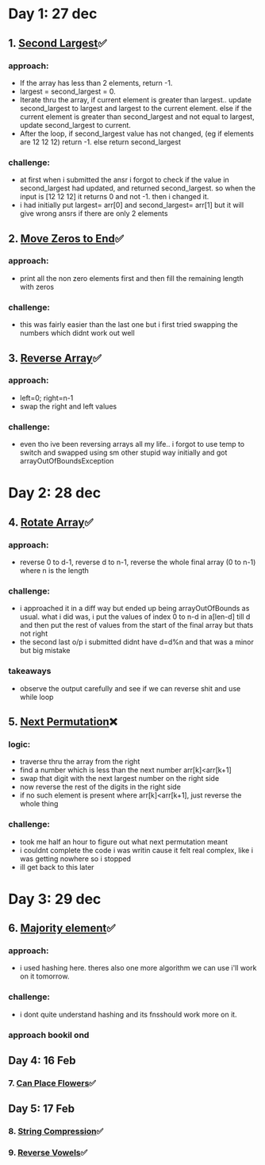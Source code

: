 # Day 1: 27 dec
## 1. [Second Largest](https://www.geeksforgeeks.org/batch/gfg-160-problems/track/arrays-gfg-160/problem/second-largest3735)✅
### approach: <br/>
  - If the array has less than 2 elements, return -1. <br/>
  - largest = second_largest = 0. <br/>
  - Iterate thru the array, if current element is greater than largest.. update second_largest to largest and largest to the current element. else if the current element is greater than second_largest and not equal to largest, update second_largest to current. <br/>
  - After the loop, if second_largest value has not changed, (eg if elements are 12 12 12) return -1. else return second_largest
### challenge: <br/>
  - at first when i submitted the ansr i forgot to check if the value in second_largest had updated, and returned second_largest. so when the input is [12 12 12] it returns 0 and not -1. then i changed it.
  - i had initially put largest= arr[0] and second_largest= arr[1] but it will give wrong ansrs if there are only 2 elements

## 2. [Move Zeros to End](https://www.geeksforgeeks.org/batch/gfg-160-problems/track/arrays-gfg-160/problem/move-all-zeroes-to-end-of-array0751)✅
### approach: <br/>
- print all the non zero elements first and then fill the remaining length with zeros
### challenge: <br/>
- this was fairly easier than the last one but i first tried swapping the numbers which didnt work out well

## 3. [Reverse Array](https://www.geeksforgeeks.org/batch/gfg-160-problems/track/arrays-gfg-160/problem/reverse-an-array)✅
### approach: <br/>
- left=0; right=n-1
- swap the right and left values
### challenge: <br/>
- even tho ive been reversing arrays all my life.. i forgot to use temp to switch and swapped using sm other stupid way initially and got arrayOutOfBoundsException

# Day 2: 28 dec
## 4. [Rotate Array](https://www.geeksforgeeks.org/batch/gfg-160-problems/track/arrays-gfg-160/problem/rotate-array-by-n-elements-1587115621)✅
### approach: <br/>
- reverse 0 to d-1, reverse d to n-1, reverse the whole final array (0 to n-1) where n is the length
### challenge: <br/>
- i approached it in a diff way but ended up being arrayOutOfBounds as usual. what i did was, i put the values of index 0 to n-d in a[len-d] till d and then put the rest of values from the start of the final array but thats not right
- the second last o/p i submitted didnt have d=d%n and that was a minor but big mistake
### takeaways <br/>
- observe the output carefully and see if we can reverse shit and use while loop

## 5. [Next Permutation](https://www.geeksforgeeks.org/batch/gfg-160-problems/track/arrays-gfg-160/problem/next-permutation5226)❌
### logic: <br/>
- traverse thru the array from the right
- find a number which is less than the next number arr[k]<arr[k+1]
- swap that digit with the next largest number on the right side
- now reverse the rest of the digits in the right side
- if no such element is present where arr[k]<arr[k+1], just reverse the whole thing
### challenge: <br/>
- took me half an hour to figure out what next permutation meant
- i couldnt complete the code i was writin cause it felt real complex, like i was getting nowhere so i stopped
- ill get back to this later

# Day 3: 29 dec
## 6. [Majority element](https://www.geeksforgeeks.org/batch/gfg-160-problems/track/arrays-gfg-160/problem/majority-vote)✅
### approach: <br/>
- i used hashing here. theres also one more algorithm we can use i'll work on it tomorrow.
### challenge: <br/>
- i dont quite understand hashing and its fnsshould work more on it.

### approach bookil ond

## Day 4: 16 Feb
### 7. [Can Place Flowers](https://www.geeksforgeeks.org/batch/gfg-160-problems/track/arrays-gfg-160/problem/majority-vote)✅
## Day 5: 17 Feb
### 8. [String Compression](https://leetcode.com/problems/string-compression/description/?envType=study-plan-v2&envId=leetcode-75)✅
### 9. [Reverse Vowels](https://leetcode.com/problems/reverse-vowels-of-a-string/description/)✅
